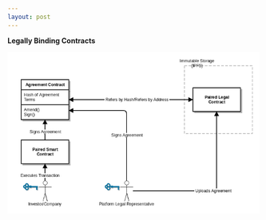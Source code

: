 ```yaml
---
layout: post
---
```



**Legally Binding Contracts**

![Legal Contract Parity](images/agreementparity.png)
